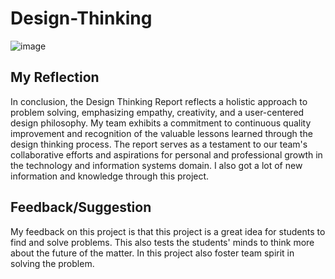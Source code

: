 # Design-Thinking
![image](https://github.com/Mailqeru/Design-Thinking/assets/148432122/2c17e6c7-ded9-4756-8e93-478bca0db09d)  


## My Reflection  
In conclusion, the Design Thinking Report reflects a holistic approach to problem solving, emphasizing empathy, creativity, and a user-centered design philosophy. My team exhibits a commitment to continuous quality improvement and recognition of the valuable lessons learned through the design thinking process. The report serves as a testament to our team's collaborative efforts and aspirations for personal and professional growth in the technology and information systems domain. I also got a lot of new information and knowledge through this project.

## Feedback/Suggestion  
My feedback on this project is that this project is a great idea for students to find and solve problems. This also tests the students' minds to think more about the future of the matter. In this project also foster team spirit in solving the problem.
